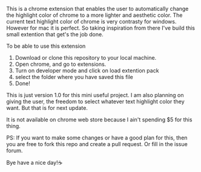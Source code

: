 This is a chrome extension that enables the user to automatically change the highlight color of chrome to a more lighter and aesthetic color. The current text highlight color of chrome is very contrasty for windows.
However for mac it is perfect. So taking inspiration from there I've build this small extention that get's the job done.

To be able to use this extension
  1. Download or clone this repository to your local machine.
  2. Open chrome, and go to extensions. 
  3. Turn on developer mode and click on load extention pack
  4. select the folder where you have saved this file
  5. Done!

This is just version 1.0 for this mini useful project. I am also planning on giving the user, the freedom to select whatever text highlight color they want. But that is for next update. 

It is not available on chrome web store because I ain't spending $5 for this thing.

PS: If you want to make some changes or have a good plan for this, then you are free to fork this repo and create a pull request. Or fill in the issue forum.

Bye have a nice day!☕
